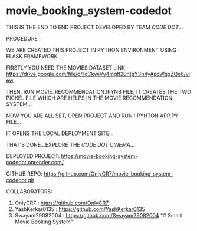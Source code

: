 # movie_booking_system-codedot

THIS IS THE END TO END PROJECT DEVELOPED BY TEAM *CODE DOT*...

PROCEDURE :

WE ARE CREATED THIS PROJECT IN PYTHON ENVIRONMENT USING FLASK FRAMEWORK...

FIRSTLY YOU NEED THE MOVIES DATASET LINK : https://drive.google.com/file/d/1cCkwiVv4mgfl20ntgY3n4yApcWqqZQe6/view

THEN, RUN MOVIE_RECOMMENDATION.IPYNB FILE, IT CREATES THE TWO PICKEL FILE WHICH ARE HELPS IN THE MOVIE RECOMMENDATION SYSTEM...

NOW YOU ARE ALL SET, OPEN PROJECT AND RUN : PYHTON APP.PY FILE...

IT OPENS THE LOCAL DEPLOYMENT SITE...

THAT'S DONE...EXPLORE THE *CODE DOT CINEMA*...

DEPLOYED PROJECT:
https://movie-booking-system-codedot.onrender.com/

GITHUB REPO: 
https://github.com/OnlyCR7/movie_booking_system-codedot.git

COLLABORATORS:
1. OnlyCR7 : https://github.com/OnlyCR7
2. YashKerkar0135 : https://github.com/YashKerkar0135
3. Swayam29082004 : https://github.com/Swayam29082004
"# Smart Movie Booking System" 
